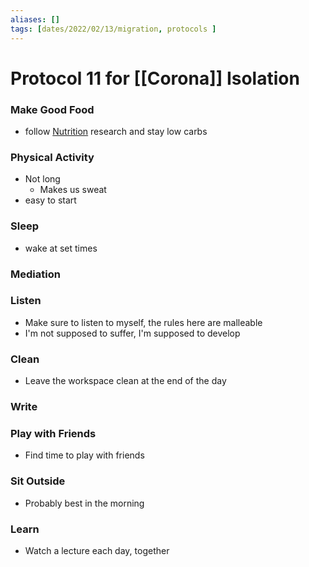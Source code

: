 ```yaml
---
aliases: []
tags: [dates/2022/02/13/migration, protocols ]
---
```


# Protocol 11 for [[Corona]] Isolation

### Make Good Food
- follow [Nutrition](https://www.remnote.io/doc/sFief6oHh5dbg98rz) research and stay low carbs

### Physical Activity
- Not long
    - Makes us sweat
- easy to start

### Sleep
- wake at set times

### Mediation

### Listen
- Make sure to listen to myself, the rules here are malleable
- I'm not supposed to suffer, I'm supposed to develop

### Clean
- Leave the workspace clean at the end of the day


### Write

### Play with Friends
- Find time to play with friends

### Sit Outside
- Probably best in the morning

### Learn
- Watch a lecture each day, together
